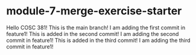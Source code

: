 # module-7-merge-exercise-starter
Hello COSC 381! This is the main branch!
I am adding the first commit in feature1!
This is added in the second commit!
I am adding the second commit in feature1!
This is added in the third commit!
I am adding the third commit in feature1!
